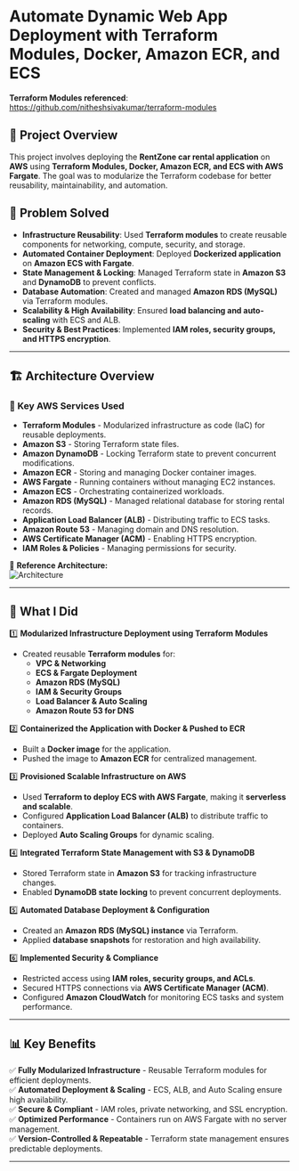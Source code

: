 # Automate Dynamic Web App Deployment with Terraform Modules, Docker, Amazon ECR, and ECS

**Terraform Modules referenced**: https://github.com/nitheshsivakumar/terraform-modules

## 📌 Project Overview

This project involves deploying the **RentZone car rental application** on **AWS** using **Terraform Modules, Docker, Amazon ECR, and ECS with AWS Fargate**. The goal was to modularize the Terraform codebase for better reusability, maintainability, and automation.

## 🎯 Problem Solved

- **Infrastructure Reusability**: Used **Terraform modules** to create reusable components for networking, compute, security, and storage.
- **Automated Container Deployment**: Deployed **Dockerized application** on **Amazon ECS with Fargate**.
- **State Management & Locking**: Managed Terraform state in **Amazon S3** and **DynamoDB** to prevent conflicts.
- **Database Automation**: Created and managed **Amazon RDS (MySQL)** via Terraform modules.
- **Scalability & High Availability**: Ensured **load balancing and auto-scaling** with ECS and ALB.
- **Security & Best Practices**: Implemented **IAM roles, security groups, and HTTPS encryption**.

---

## 🏗️ Architecture Overview

### 🔹 Key AWS Services Used
- **Terraform Modules** - Modularized infrastructure as code (IaC) for reusable deployments.
- **Amazon S3** - Storing Terraform state files.
- **Amazon DynamoDB** - Locking Terraform state to prevent concurrent modifications.
- **Amazon ECR** - Storing and managing Docker container images.
- **AWS Fargate** - Running containers without managing EC2 instances.
- **Amazon ECS** - Orchestrating containerized workloads.
- **Amazon RDS (MySQL)** - Managed relational database for storing rental records.
- **Application Load Balancer (ALB)** - Distributing traffic to ECS tasks.
- **Amazon Route 53** - Managing domain and DNS resolution.
- **AWS Certificate Manager (ACM)** - Enabling HTTPS encryption.
- **IAM Roles & Policies** - Managing permissions for security.

📌 **Reference Architecture:**  
![Architecture](RentZone-Terraform-Modules.jpg)

---

## 🚀 What I Did

1️⃣ **Modularized Infrastructure Deployment using Terraform Modules**  
- Created reusable **Terraform modules** for:
  - **VPC & Networking**
  - **ECS & Fargate Deployment**
  - **Amazon RDS (MySQL)**
  - **IAM & Security Groups**
  - **Load Balancer & Auto Scaling**
  - **Amazon Route 53 for DNS**  

2️⃣ **Containerized the Application with Docker & Pushed to ECR**  
- Built a **Docker image** for the application.  
- Pushed the image to **Amazon ECR** for centralized management.  

3️⃣ **Provisioned Scalable Infrastructure on AWS**  
- Used **Terraform to deploy ECS with AWS Fargate**, making it **serverless and scalable**.  
- Configured **Application Load Balancer (ALB)** to distribute traffic to containers.  
- Deployed **Auto Scaling Groups** for dynamic scaling.  

4️⃣ **Integrated Terraform State Management with S3 & DynamoDB**  
- Stored Terraform state in **Amazon S3** for tracking infrastructure changes.  
- Enabled **DynamoDB state locking** to prevent concurrent deployments.  

5️⃣ **Automated Database Deployment & Configuration**  
- Created an **Amazon RDS (MySQL) instance** via Terraform.  
- Applied **database snapshots** for restoration and high availability.  

6️⃣ **Implemented Security & Compliance**  
- Restricted access using **IAM roles, security groups, and ACLs**.  
- Secured HTTPS connections via **AWS Certificate Manager (ACM)**.  
- Configured **Amazon CloudWatch** for monitoring ECS tasks and system performance.  

---

## 📊 Key Benefits

✅ **Fully Modularized Infrastructure** - Reusable Terraform modules for efficient deployments.  
✅ **Automated Deployment & Scaling** - ECS, ALB, and Auto Scaling ensure high availability.  
✅ **Secure & Compliant** - IAM roles, private networking, and SSL encryption.  
✅ **Optimized Performance** - Containers run on AWS Fargate with no server management.  
✅ **Version-Controlled & Repeatable** - Terraform state management ensures predictable deployments.  

---
